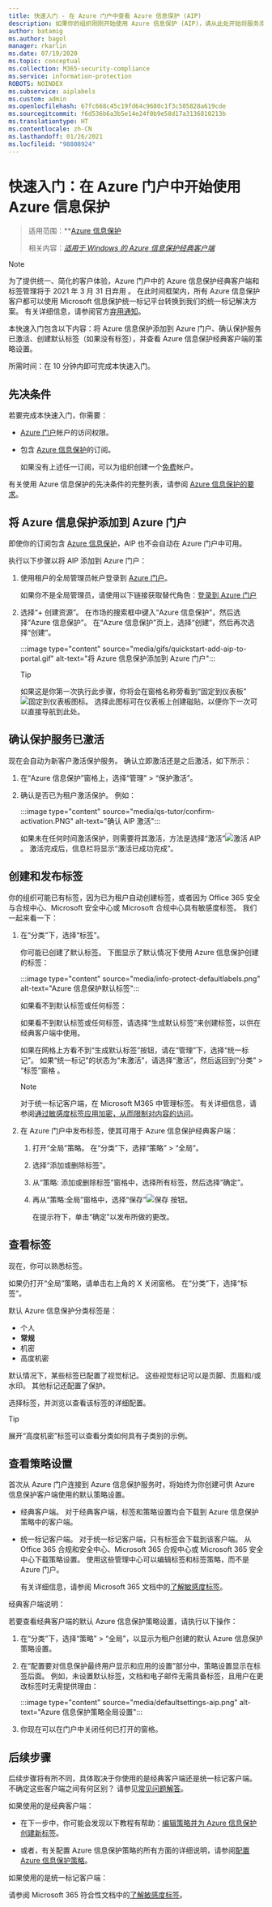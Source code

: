 ```yaml
---
title: 快速入门 - 在 Azure 门户中查看 Azure 信息保护 (AIP)
description: 如果你的组织刚刚开始使用 Azure 信息保护 (AIP)，请从此处开始将服务添加到 Azure 门户，确认已激活保护服务并发布标签和策略设置。
author: batamig
ms.author: bagol
manager: rkarlin
ms.date: 07/19/2020
ms.topic: conceptual
ms.collection: M365-security-compliance
ms.service: information-protection
ROBOTS: NOINDEX
ms.subservice: aiplabels
ms.custom: admin
ms.openlocfilehash: 67fc668c45c19fd64c9680c1f3c505828a619cde
ms.sourcegitcommit: f6d536b6a3b5e14e24f0b9e58d17a3136810213b
ms.translationtype: HT
ms.contentlocale: zh-CN
ms.lasthandoff: 01/26/2021
ms.locfileid: "98808924"
---
```

# <a name="quickstart-get-started-with-azure-information-protection-in-the-azure-portal"></a>快速入门：在 Azure 门户中开始使用 Azure 信息保护

>适用范围：**[Azure 信息保护](https://azure.microsoft.com/pricing/details/information-protection)
>
> 相关内容：*[适用于 Windows 的 Azure 信息保护经典客户端](faqs.md#whats-the-difference-between-the-azure-information-protection-classic-and-unified-labeling-clients)*

>[!NOTE]
> 为了提供统一、简化的客户体验，Azure 门户中的 Azure 信息保护经典客户端和标签管理将于 2021 年 3 月 31 日弃用   。 在此时间框架内，所有 Azure 信息保护客户都可以使用 Microsoft 信息保护统一标记平台转换到我们的统一标记解决方案。 有关详细信息，请参阅官方[弃用通知](https://aka.ms/aipclassicsunset)。

本快速入门包含以下内容：将 Azure 信息保护添加到 Azure 门户、确认保护服务已激活、创建默认标签（如果没有标签），并查看 Azure 信息保护经典客户端的策略设置。

所需时间：在 10 分钟内即可完成本快速入门。

## <a name="prerequisites"></a>先决条件

若要完成本快速入门，你需要：

- [Azure 门户](https://portal.azure.com/)帐户的访问权限。

- 包含 [Azure 信息保护](https://azure.microsoft.com/pricing/details/information-protection/)的订阅。

    如果没有上述任一订阅，可以为组织创建一个[免费](https://admin.microsoft.com/Signup/Signup.aspx?OfferId=87dd2714-d452-48a0-a809-d2f58c4f68b7)帐户。

有关使用 Azure 信息保护的先决条件的完整列表，请参阅 [Azure 信息保护的要求](requirements.md)。

## <a name="add-azure-information-protection-to-the-azure-portal"></a>将 Azure 信息保护添加到 Azure 门户

即使你的订阅包含 [Azure 信息保护](https://azure.microsoft.com/pricing/details/information-protection/)，AIP 也不会自动在 Azure 门户中可用。

执行以下步骤以将 AIP 添加到 Azure 门户：

1. 使用租户的全局管理员帐户登录到 [Azure 门户](https://portal.azure.com)。

    如果你不是全局管理员，请使用以下链接获取替代角色：[登录到 Azure 门户](configure-policy.md#signing-in-to-the-azure-portal)

1. 选择“+ 创建资源”。 在市场的搜索框中键入“Azure 信息保护”，然后选择“Azure 信息保护”。 在“Azure 信息保护”页上，选择“创建”，然后再次选择“创建”。

    :::image type="content" source="media/gifs/quickstart-add-aip-to-portal.gif" alt-text="将 Azure 信息保护添加到 Azure 门户":::

    > [!TIP]
    > 如果这是你第一次执行此步骤，你将会在窗格名称旁看到“固定到仪表板”![固定到仪表板](media/qs-tutor/pin-to-dashboard.png "固定到仪表板图标")图标。 选择此图标可在仪表板上创建磁贴，以便你下一次可以直接导航到此处。

## <a name="confirm-that-the-protection-service-is-activated"></a>确认保护服务已激活

现在会自动为新客户激活保护服务。 确认立即激活还是之后激活，如下所示：

1. 在“Azure 信息保护”窗格上，选择“管理” > “保护激活”。

1. 确认是否已为租户激活保护。 例如：

    :::image type="content" source="media/qs-tutor/confirm-activation.PNG" alt-text="确认 AIP 激活":::

    如果未在任何时间激活保护，则需要将其激活，方法是选择“激活”![激活 AIP](media/qs-tutor/activate.png "激活 AIP")。 激活完成后，信息栏将显示“激活已成功完成”。

## <a name="create-and-publish-labels"></a>创建和发布标签

你的组织可能已有标签，因为已为租户自动创建标签，或者因为 Office 365 安全与合规中心、Microsoft 安全中心或 Microsoft 合规中心具有敏感度标签。 我们一起来看一下：

1. 在“分类”下，选择“标签”。

    你可能已创建了默认标签。 下图显示了默认情况下使用 Azure 信息保护创建的标签：

    :::image type="content" source="media/info-protect-defaultlabels.png" alt-text="Azure 信息保护默认标签":::

    如果看不到默认标签或任何标签：

    如果看不到默认标签或任何标签，请选择“生成默认标签”来创建标签，以供在经典客户端中使用。

    如果在网格上方看不到“生成默认标签”按钮，请在“管理”下，选择“统一标记”。 如果“统一标记”的状态为“未激活”，请选择“激活”，然后返回到“分类” > “标签”窗格   。

    > [!NOTE]
    > 对于统一标记客户端，在 Microsoft M365 中管理标签。 有关详细信息，请参阅[通过敏感度标签应用加密，从而限制对内容的访问](/microsoft-365/compliance/encryption-sensitivity-labels)。
    >

1. 在 Azure 门户中发布标签，使其可用于 Azure 信息保护经典客户端：

    1. 打开“全局”策略。 在“分类”下，选择“策略” > “全局”。

    1. 选择“添加或删除标签”。

    1. 从“策略: 添加或删除标签”窗格中，选择所有标签，然后选择“确定”。

    1. 再从“策略:全局”窗格中，选择“保存”![保存](media/qs-tutor/save-icon.png "保存") 按钮。

        在提示符下，单击“确定”以发布所做的更改。

## <a name="view-your-labels"></a>查看标签

现在，你可以熟悉标签。

如果仍打开“全局”策略，请单击右上角的 X 关闭窗格。 在“分类”下，选择“标签”。

默认 Azure 信息保护分类标签是：

- 个人
- **常规**
- 机密
- 高度机密

默认情况下，某些标签已配置了视觉标记。 这些视觉标记可以是页脚、页眉和/或水印。 其他标记还配置了保护。

选择标签，并浏览以查看该标签的详细配置。

> [!TIP]
> 展开“高度机密”标签可以查看分类如何具有子类别的示例。
>

## <a name="view-your-policy-settings"></a>查看策略设置

首次从 Azure 门户连接到 Azure 信息保护服务时，将始终为你创建可供 Azure 信息保护客户端使用的默认策略设置。

- 经典客户端。 对于经典客户端，标签和策略设置均会下载到 Azure 信息保护策略中的客户端。

- 统一标记客户端。 对于统一标记客户端，只有标签会下载到该客户端。 从 Office 365 合规和安全中心、Microsoft 365 合规中心或 Microsoft 365 安全中心下载策略设置。 使用这些管理中心可以编辑标签和标签策略，而不是 Azure 门户。

    有关详细信息，请参阅 Microsoft 365 文档中的[了解敏感度标签](/microsoft-365/compliance/sensitivity-labels)。

经典客户端说明：

若要查看经典客户端的默认 Azure 信息保护策略设置，请执行以下操作：

1. 在“分类”下，选择“策略” > “全局”，以显示为租户创建的默认 Azure 信息保护策略设置。

1. 在“配置要对信息保护最终用户显示和应用的设置”部分中，策略设置显示在标签后面。 例如，未设置默认标签，文档和电子邮件无需具备标签，且用户在更改标签时无需提供理由：

    :::image type="content" source="media/defaultsettings-aip.png" alt-text="Azure 信息保护策略全局设置":::

1. 你现在可以在门户中关闭任何已打开的窗格。

## <a name="next-steps"></a>后续步骤

后续步骤将有所不同，具体取决于你使用的是经典客户端还是统一标记客户端。 不确定这些客户端之间有何区别？ 请参见[常见问题解答](faqs.md#whats-the-difference-between-the-azure-information-protection-classic-and-unified-labeling-clients)。

如果使用的是经典客户端：

- 在下一步中，你可能会发现以下教程有帮助：[编辑策略并为 Azure 信息保护创建新标签](infoprotect-quick-start-tutorial.md)。

- 或者，有关配置 Azure 信息保护策略的所有方面的详细说明，请参阅[配置 Azure 信息保护策略](configure-policy.md)。

如果使用的是统一标记客户端：

请参阅 Microsoft 365 符合性文档中的[了解敏感度标签](/microsoft-365/compliance/sensitivity-labels)。